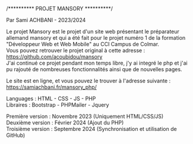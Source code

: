 /********** PROJET MANSORY **********/

Par Sami ACHBANI - 2023/2024

Le projet Mansory est le projet d'un site web présentant le préparateur allemand mansory et qui a été fait pour le projet numéro 1 de la formation "Développeur Web et Web Mobile" au CCI Campus de Colmar.  
Vous pouvez retrouver le projet original à cette adresse :  
https://github.com/acoubidou/mansory  
J'ai continué ce projet pendant mon temps libre, j'y ai integré le php et j'ai pu rajouté de nombreuses fonctionnalités ainsi que de nouvelles pages.

Le site est en ligne, et vous pouvez le trouver à l'adresse suivante :  
https://samiachbani.fr/mansory_php/

Languages : HTML - CSS - JS - PHP  
Libraires : Bootstrap - PHPMailer - Jquery

Première version : Novembre 2023 (Uniquement HTML/CSS/JS)  
Deuxième version : Février 2024  (Ajout du PHP)  
Troisième version : Septembre 2024 (Synchronisation et utilisation de GitHub)